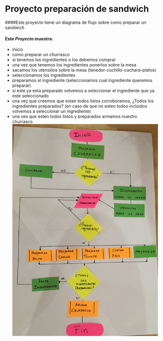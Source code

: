 # Proyecto preparación de sandwich

####Este proyecto tiene un diagrama de flujo sobre como preparar un sandwich

#### Este *Proyecto* muestra:

* inicio
* como preparar un churrasco
* si tenemos los ingredientes o los debemos comprar
* una vez que tenemos los ingredientes ponerlos sobre la mesa
* sacamos los utensilios sobre la mesa (tenedor-cuchillo-cuchara-platos)
* seleccionamos los ingredientes
* preparamos el ingrediente (seleccionamos cual ingrediente queremos preparar)
* si este ya esta preparado volvemos a seleccionar el ingrediente que ya este seleccionado
* una vez que creemos que estan todos listos corroboramos, ¿Todos los ingredientes preparados? (en caso de que no esten todos incluidos volvemos a seleccionar un ingrediente)
* una ves que esten todos listos y preparados armamos nuestro churrasco
![diagrama-sandwich.jpg](img/diagrama-sandwich.jpg)